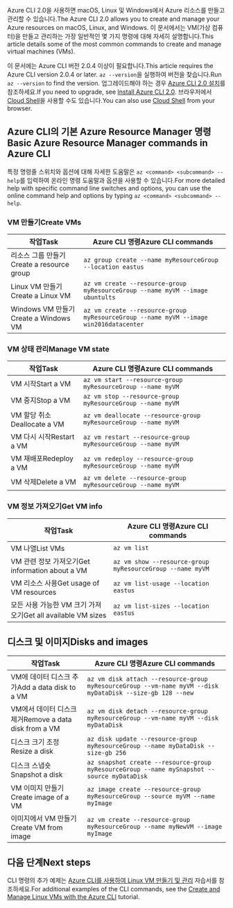 <span data-ttu-id="29cfc-101">Azure CLI 2.0을 사용하면 macOS, Linux 및 Windows에서 Azure 리소스를 만들고 관리할 수 있습니다.</span><span class="sxs-lookup"><span data-stu-id="29cfc-101">The Azure CLI 2.0 allows you to create and manage your Azure resources on macOS, Linux, and Windows.</span></span> <span data-ttu-id="29cfc-102">이 문서에서는 VM(가상 컴퓨터)을 만들고 관리하는 가장 일반적인 몇 가지 명령에 대해 자세히 설명합니다.</span><span class="sxs-lookup"><span data-stu-id="29cfc-102">This article details some of the most common commands to create and manage virtual machines (VMs).</span></span>

<span data-ttu-id="29cfc-103">이 문서에는 Azure CLI 버전 2.0.4 이상이 필요합니다.</span><span class="sxs-lookup"><span data-stu-id="29cfc-103">This article requires the Azure CLI version 2.0.4 or later.</span></span> <span data-ttu-id="29cfc-104">`az --version`을 실행하여 버전을 찾습니다.</span><span class="sxs-lookup"><span data-stu-id="29cfc-104">Run `az --version` to find the version.</span></span> <span data-ttu-id="29cfc-105">업그레이드해야 하는 경우 [Azure CLI 2.0 설치](/cli/azure/install-azure-cli)를 참조하세요.</span><span class="sxs-lookup"><span data-stu-id="29cfc-105">If you need to upgrade, see [Install Azure CLI 2.0](/cli/azure/install-azure-cli).</span></span> <span data-ttu-id="29cfc-106">브라우저에서 [Cloud Shell](/azure/cloud-shell/quickstart)을 사용할 수도 있습니다.</span><span class="sxs-lookup"><span data-stu-id="29cfc-106">You can also use [Cloud Shell](/azure/cloud-shell/quickstart) from your browser.</span></span>

## <a name="basic-azure-resource-manager-commands-in-azure-cli"></a><span data-ttu-id="29cfc-107">Azure CLI의 기본 Azure Resource Manager 명령</span><span class="sxs-lookup"><span data-stu-id="29cfc-107">Basic Azure Resource Manager commands in Azure CLI</span></span>
<span data-ttu-id="29cfc-108">특정 명령줄 스위치와 옵션에 대해 자세한 도움말은 `az <command> <subcommand> --help`를 입력하여 온라인 명령 도움말과 옵션을 사용할 수 있습니다.</span><span class="sxs-lookup"><span data-stu-id="29cfc-108">For more detailed help with specific command line switches and options, you can use the online command help and options by typing `az <command> <subcommand> --help`.</span></span>

### <a name="create-vms"></a><span data-ttu-id="29cfc-109">VM 만들기</span><span class="sxs-lookup"><span data-stu-id="29cfc-109">Create VMs</span></span>
| <span data-ttu-id="29cfc-110">작업</span><span class="sxs-lookup"><span data-stu-id="29cfc-110">Task</span></span> | <span data-ttu-id="29cfc-111">Azure CLI 명령</span><span class="sxs-lookup"><span data-stu-id="29cfc-111">Azure CLI commands</span></span> |
| --- | --- |
| <span data-ttu-id="29cfc-112">리소스 그룹 만들기</span><span class="sxs-lookup"><span data-stu-id="29cfc-112">Create a resource group</span></span> | `az group create --name myResourceGroup --location eastus` |
| <span data-ttu-id="29cfc-113">Linux VM 만들기</span><span class="sxs-lookup"><span data-stu-id="29cfc-113">Create a Linux VM</span></span> | `az vm create --resource-group myResourceGroup --name myVM --image ubuntults` |
| <span data-ttu-id="29cfc-114">Windows VM 만들기</span><span class="sxs-lookup"><span data-stu-id="29cfc-114">Create a Windows VM</span></span> | `az vm create --resource-group myResourceGroup --name myVM --image win2016datacenter` |

### <a name="manage-vm-state"></a><span data-ttu-id="29cfc-115">VM 상태 관리</span><span class="sxs-lookup"><span data-stu-id="29cfc-115">Manage VM state</span></span>
| <span data-ttu-id="29cfc-116">작업</span><span class="sxs-lookup"><span data-stu-id="29cfc-116">Task</span></span> | <span data-ttu-id="29cfc-117">Azure CLI 명령</span><span class="sxs-lookup"><span data-stu-id="29cfc-117">Azure CLI commands</span></span> |
| --- | --- |
| <span data-ttu-id="29cfc-118">VM 시작</span><span class="sxs-lookup"><span data-stu-id="29cfc-118">Start a VM</span></span> | `az vm start --resource-group myResourceGroup --name myVM` |
| <span data-ttu-id="29cfc-119">VM 중지</span><span class="sxs-lookup"><span data-stu-id="29cfc-119">Stop a VM</span></span> | `az vm stop --resource-group myResourceGroup --name myVM` |
| <span data-ttu-id="29cfc-120">VM 할당 취소</span><span class="sxs-lookup"><span data-stu-id="29cfc-120">Deallocate a VM</span></span> | `az vm deallocate --resource-group myResourceGroup --name myVM` |
| <span data-ttu-id="29cfc-121">VM 다시 시작</span><span class="sxs-lookup"><span data-stu-id="29cfc-121">Restart a VM</span></span> | `az vm restart --resource-group myResourceGroup --name myVM` |
| <span data-ttu-id="29cfc-122">VM 재배포</span><span class="sxs-lookup"><span data-stu-id="29cfc-122">Redeploy a VM</span></span> | `az vm redeploy --resource-group myResourceGroup --name myVM` |
| <span data-ttu-id="29cfc-123">VM 삭제</span><span class="sxs-lookup"><span data-stu-id="29cfc-123">Delete a VM</span></span> | `az vm delete --resource-group myResourceGroup --name myVM` |

### <a name="get-vm-info"></a><span data-ttu-id="29cfc-124">VM 정보 가져오기</span><span class="sxs-lookup"><span data-stu-id="29cfc-124">Get VM info</span></span>
| <span data-ttu-id="29cfc-125">작업</span><span class="sxs-lookup"><span data-stu-id="29cfc-125">Task</span></span> | <span data-ttu-id="29cfc-126">Azure CLI 명령</span><span class="sxs-lookup"><span data-stu-id="29cfc-126">Azure CLI commands</span></span> |
| --- | --- |
| <span data-ttu-id="29cfc-127">VM 나열</span><span class="sxs-lookup"><span data-stu-id="29cfc-127">List VMs</span></span> | `az vm list` |
| <span data-ttu-id="29cfc-128">VM 관련 정보 가져오기</span><span class="sxs-lookup"><span data-stu-id="29cfc-128">Get information about a VM</span></span> | `az vm show --resource-group myResourceGroup --name myVM` |
| <span data-ttu-id="29cfc-129">VM 리소스 사용</span><span class="sxs-lookup"><span data-stu-id="29cfc-129">Get usage of VM resources</span></span> | `az vm list-usage --location eastus` |
| <span data-ttu-id="29cfc-130">모든 사용 가능한 VM 크기 가져오기</span><span class="sxs-lookup"><span data-stu-id="29cfc-130">Get all available VM sizes</span></span> | `az vm list-sizes --location eastus` |

## <a name="disks-and-images"></a><span data-ttu-id="29cfc-131">디스크 및 이미지</span><span class="sxs-lookup"><span data-stu-id="29cfc-131">Disks and images</span></span>
| <span data-ttu-id="29cfc-132">작업</span><span class="sxs-lookup"><span data-stu-id="29cfc-132">Task</span></span> | <span data-ttu-id="29cfc-133">Azure CLI 명령</span><span class="sxs-lookup"><span data-stu-id="29cfc-133">Azure CLI commands</span></span> |
| --- | --- |
| <span data-ttu-id="29cfc-134">VM에 데이터 디스크 추가</span><span class="sxs-lookup"><span data-stu-id="29cfc-134">Add a data disk to a VM</span></span> | `az vm disk attach --resource-group myResourceGroup --vm-name myVM --disk myDataDisk --size-gb 128 --new ` |
| <span data-ttu-id="29cfc-135">VM에서 데이터 디스크 제거</span><span class="sxs-lookup"><span data-stu-id="29cfc-135">Remove a data disk from a VM</span></span> | `az vm disk detach --resource-group myResourceGroup --vm-name myVM --disk myDataDisk` |
| <span data-ttu-id="29cfc-136">디스크 크기 조정</span><span class="sxs-lookup"><span data-stu-id="29cfc-136">Resize a disk</span></span> | `az disk update --resource-group myResourceGroup --name myDataDisk --size-gb 256` |
| <span data-ttu-id="29cfc-137">디스크 스냅숏</span><span class="sxs-lookup"><span data-stu-id="29cfc-137">Snapshot a disk</span></span> | `az snapshot create --resource-group myResourceGroup --name mySnapshot --source myDataDisk` |
| <span data-ttu-id="29cfc-138">VM 이미지 만들기</span><span class="sxs-lookup"><span data-stu-id="29cfc-138">Create image of a VM</span></span> | `az image create --resource-group myResourceGroup --source myVM --name myImage` |
| <span data-ttu-id="29cfc-139">이미지에서 VM 만들기</span><span class="sxs-lookup"><span data-stu-id="29cfc-139">Create VM from image</span></span> | `az vm create --resource-group myResourceGroup --name myNewVM --image myImage` |


## <a name="next-steps"></a><span data-ttu-id="29cfc-140">다음 단계</span><span class="sxs-lookup"><span data-stu-id="29cfc-140">Next steps</span></span>
<span data-ttu-id="29cfc-141">CLI 명령의 추가 예제는 [Azure CLI를 사용하여 Linux VM 만들기 및 관리](../articles/virtual-machines/linux/tutorial-manage-vm.md) 자습서를 참조하세요.</span><span class="sxs-lookup"><span data-stu-id="29cfc-141">For additional examples of the CLI commands, see the [Create and Manage Linux VMs with the Azure CLI](../articles/virtual-machines/linux/tutorial-manage-vm.md) tutorial.</span></span>


